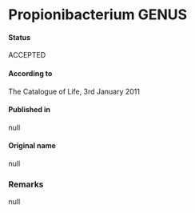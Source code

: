 # Propionibacterium GENUS

#### Status
ACCEPTED

#### According to
The Catalogue of Life, 3rd January 2011

#### Published in
null

#### Original name
null

### Remarks
null